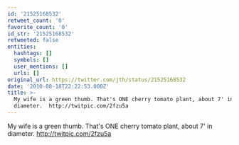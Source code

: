 ```yaml
---
id: '21525168532'
retweet_count: '0'
favorite_count: '0'
id_str: '21525168532'
retweeted: false
entities:
  hashtags: []
  symbols: []
  user_mentions: []
  urls: []
original_url: https://twitter.com/jth/status/21525168532
date: '2010-08-18T22:22:53.000Z'
title: >-
  My wife is a green thumb. That's ONE cherry tomato plant, about 7' in
  diameter.  http://twitpic.com/2fzu5a
---
```


My wife is a green thumb. That's ONE cherry tomato plant, about 7' in diameter.  http://twitpic.com/2fzu5a